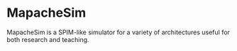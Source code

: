MapacheSim
==========

MapacheSim is a SPIM-like simulator for a variety of architectures useful for both research and teaching.
